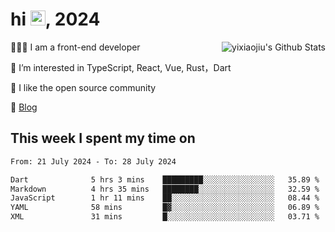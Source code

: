 <h1> hi <img src="https://raw.githubusercontent.com/blackcater/blackcater/main/images/Hi.gif" height="24" />, 2024 </h1>

<img align="right" src="https://bad-apple-github-readme.vercel.app/api?show_icons=true&hide_title=true&hide_rank=true&count_private=true&show_bg=1&username=yixiaojiu" alt="yixiaojiu's Github Stats"/>

🧑🏻‍💻 I am a front-end developer

👀 I’m interested in TypeScript, React, Vue, Rust，Dart

💖 I like the open source community

📝 [Blog](https://note.yixiaojiu.top)

## This week I spent my time on

<!--START_SECTION:waka-->

```txt
From: 21 July 2024 - To: 28 July 2024

Dart              5 hrs 3 mins    █████████░░░░░░░░░░░░░░░░   35.89 %
Markdown          4 hrs 35 mins   ████████░░░░░░░░░░░░░░░░░   32.59 %
JavaScript        1 hr 11 mins    ██░░░░░░░░░░░░░░░░░░░░░░░   08.44 %
YAML              58 mins         █▓░░░░░░░░░░░░░░░░░░░░░░░   06.89 %
XML               31 mins         █░░░░░░░░░░░░░░░░░░░░░░░░   03.71 %
```

<!--END_SECTION:waka-->
